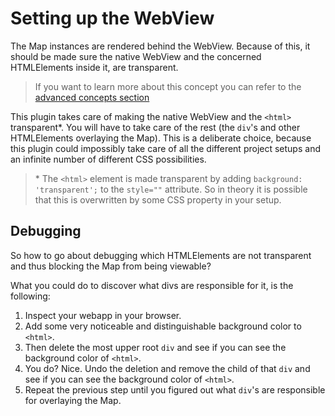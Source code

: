 # Setting up the WebView

The Map instances are rendered behind the WebView. Because of this, it should be made sure the native WebView and the concerned HTMLElements inside it, are transparent.

> If you want to learn more about this concept you can refer to the [advanced concepts section](advanced-concepts/transparent-webview.md)

This plugin takes care of making the native WebView and the `<html>` transparent\*. You will have to take care of the rest (the `div`'s and other HTMLElements overlaying the Map). This is a deliberate choice, because this plugin could impossibly take care of all the different project setups and an infinite number of different CSS possibilities.

> \* The `<html>` element is made transparent by adding `background: 'transparent';` to the `style=""` attribute. So in theory it is possible that this is overwritten by some CSS property in your setup.

## Debugging

So how to go about debugging which HTMLElements are not transparent and thus blocking the Map from being viewable?

What you could do to discover what divs are responsible for it, is the following:

1. Inspect your webapp in your browser.
1. Add some very noticeable and distinguishable background color to `<html>`.
1. Then delete the most upper root `div` and see if you can see the background color of `<html>`.
1. You do? Nice. Undo the deletion and remove the child of that `div` and see if you can see the background color of `<html>`.
1. Repeat the previous step until you figured out what `div`'s are responsible for overlaying the Map.

